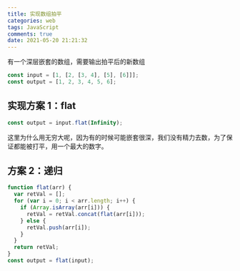 ```yaml
---
title: 实现数组拍平
categories: web
tags: JavaScript
comments: true
date: 2021-05-20 21:21:32
---
```


有一个深层嵌套的数组，需要输出拍平后的新数组

```js
const input = [1, [2, [3, 4], [5], [6]]];
const output = [1, 2, 3, 4, 5, 6];
```

## 实现方案 1：flat

```js
const output = input.flat(Infinity);
```

这里为什么用无穷大呢，因为有的时候可能嵌套很深，我们没有精力去数，为了保证都能被打平，用一个最大的数字。

## 方案 2：递归

```js
function flat(arr) {
  var retVal = [];
  for (var i = 0; i < arr.length; i++) {
    if (Array.isArray(arr[i])) {
      retVal = retVal.concat(flat(arr[i]));
    } else {
      retVal.push(arr[i]);
    }
  }
  return retVal;
}
const output = flat(input);
```
